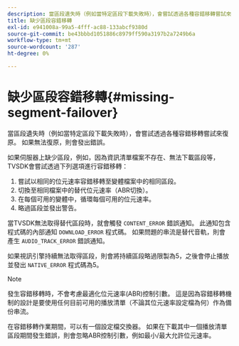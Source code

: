 ```yaml
---
description: 當區段遺失時（例如當特定區段下載失敗時），會嘗試透過各種容錯移轉嘗試來復原。 如果無法復原，則會發出錯誤。
title: 缺少區段容錯移轉
exl-id: e941008a-99a5-4fff-ac88-133abcf9380d
source-git-commit: be43bbbd1051886c8979ff590a3197b2a7249b6a
workflow-type: tm+mt
source-wordcount: '287'
ht-degree: 0%

---
```


# 缺少區段容錯移轉{#missing-segment-failover}

當區段遺失時（例如當特定區段下載失敗時），會嘗試透過各種容錯移轉嘗試來復原。 如果無法復原，則會發出錯誤。

如果伺服器上缺少區段，例如，因為資訊清單檔案不存在、無法下載區段等，TVSDK會嘗試透過下列選項進行容錯移轉：

1. 嘗試以相同的位元速率容錯移轉至變體檔案中的相同區段。
1. 切換至相同檔案中的替代位元速率（ABR切換）。
1. 在每個可用的變體中，循環每個可用的位元速率。
1. 略過區段並發出警告。

當TVSDK無法取得替代區段時，就會觸發 `CONTENT_ERROR` 錯誤通知。 此通知包含程式碼的內部通知 `DOWNLOAD_ERROR` 程式碼。 如果問題的串流是替代音軌，則會產生 `AUDIO_TRACK_ERROR` 錯誤通知。

如果視訊引擎持續無法取得區段，則會將持續區段略過限製為5，之後會停止播放並發出 `NATIVE_ERROR` 程式碼為5。

>[!NOTE]
>
>發生容錯移轉時，不會考慮最適化位元速率(ABR)控制引數。 這是因為容錯移轉機制的設計是要使用任何目前可用的播放清單（不論其位元速率設定檔為何）作為備份串流。
>
>在容錯移轉作業期間，可以有一個設定檔交換器。 如果在下載其中一個播放清單區段期間發生錯誤，則會忽略ABR控制引數，例如最小/最大允許位元速率。
